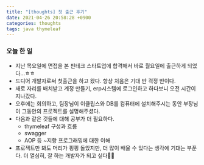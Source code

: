 ```yaml
---
title: "[thoughts] 첫 출근 후기"
date: 2021-04-26 20:58:28 +0900
categories: thoughts
tags: java thymeleaf
---
```


### 오늘 한 일

- 지난 목요일에 면접을 본 핀테크 스타트업에 합격해서 바로 월요일에 출근하게 되었다...ㅎㅎ
- 드디어 개발자로써 첫출근을 하고 왔다. 항상 처음은 기대 반 걱정 반이다.
- 새로 자리를 배치받고 계정 만들기, erp시스템에 로그인하고 하다보니 오전 시간이 지나갔다.
- 오후에는 회의하고, 팀장님이 이클립스와 DB를 컴퓨터에 설치해주시는 동안 부장님이 그동안의 프로젝트를 설명해주셨다.
- 다음과 같은 것들에 대해 공부가 더 필요하다.
  - thymeleaf 구성과 흐름
  - swagger
  - AOP 등 ~지향 프로그래밍에 대한 이해
- 프로젝트만 봐도 머리가 핑핑 돌았지만, 더 많이 배울 수 있다는 생각에 기대는 부푼다. 더 열심히, 잘 하는 개발자가 되고 싶다👩‍💻